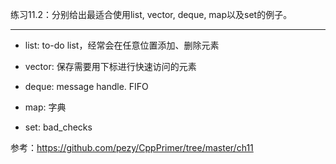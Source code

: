 练习11.2：分别给出最适合使用list, vector, deque, map以及set的例子。

---

- list: to-do list，经常会在任意位置添加、删除元素

- vector: 保存需要用下标进行快速访问的元素

- deque: message handle. FIFO

- map: 字典

- set: bad_checks

参考：https://github.com/pezy/CppPrimer/tree/master/ch11
